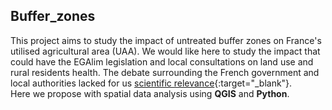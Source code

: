 ## Buffer_zones
This project aims to study the impact of untreated buffer zones on France's utilised agricultural area (UAA).
We would like here to study the impact that could have the EGAlim legislation and local consultations on land use and rural residents health. 
The debate surrounding the French government and local authorities lacked for us [scientific relevance](https://www.lemonde.fr/planete/article/2020/02/25/pesticides-la-fronde-s-elargit-contre-les-distances-d-epandage-du-gouvernement_6030715_3244.html){:target="_blank"}. <br> Here we propose with spatial data analysis using **QGIS** and **Python**. 
